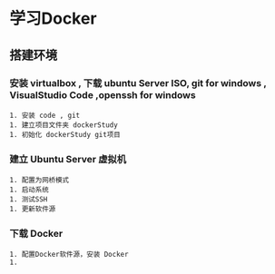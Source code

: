 # 学习Docker
## 搭建环境
### 安装 virtualbox , 下载 ubuntu Server ISO, git for windows , VisualStudio Code ,openssh for windows
    1. 安装 code , git
    1. 建立项目文件夹 dockerStudy
    1. 初始化 dockerStudy git项目
### 建立 Ubuntu Server 虚拟机
    1. 配置为网桥模式
    1. 启动系统
    1. 测试SSH
    1. 更新软件源
### 下载 Docker
    1. 配置Docker软件源，安装 Docker
    1. 
